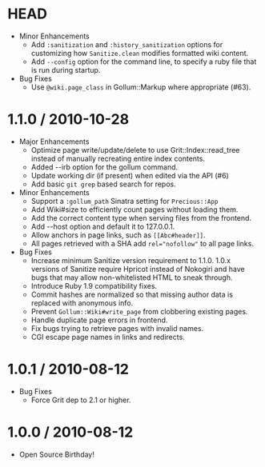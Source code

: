 # HEAD

* Minor Enhancements
  * Add `:sanitization` and `:history_sanitization` options for customizing 
    how `Sanitize.clean` modifies formatted wiki content.
  * Add `--config` option for the command line, to specify a ruby file that is
    run during startup.
* Bug Fixes
  * Use `@wiki.page_class` in Gollum::Markup where appropriate (#63).

# 1.1.0 / 2010-10-28

* Major Enhancements
  * Optimize page write/update/delete to use Grit::Index::read_tree instead
    of manually recreating entire index contents.
  * Added --irb option for the gollum command.
  * Update working dir (if present) when edited via the API (#6)
  * Add basic `git grep` based search for repos.
* Minor Enhancements
  * Support a `:gollum_path` Sinatra setting for `Precious::App`
  * Add Wiki#size to efficiently count pages without loading them.
  * Add the correct content type when serving files from the frontend.
  * Add --host option and default it to 127.0.0.1.
  * Allow anchors in page links, such as `[[Abc#header]]`.
  * All pages retrieved with a SHA add `rel="nofollow"` to all
    page links.
* Bug Fixes
  * Increase minimum Sanitize version requirement to 1.1.0.
    1.0.x versions of Sanitize require Hpricot instead of Nokogiri
    and have bugs that may allow non-whitelisted HTML to sneak
    through.
  * Introduce Ruby 1.9 compatibility fixes.
  * Commit hashes are normalized so that missing author data is replaced with
    anonymous info.
  * Prevent `Gollum::Wiki#write_page` from clobbering existing pages.
  * Handle duplicate page errors in frontend.
  * Fix bugs trying to retrieve pages with invalid names.
  * CGI escape page names in links and redirects.

# 1.0.1 / 2010-08-12

* Bug Fixes
  * Force Grit dep to 2.1 or higher.

# 1.0.0 / 2010-08-12

* Open Source Birthday!